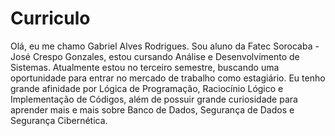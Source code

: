 # Curriculo

Olá, eu me chamo Gabriel Alves Rodrigues.
Sou aluno da Fatec Sorocaba - José Crespo Gonzales, estou cursando Análise e Desenvolvimento de Sistemas.
Atualmente estou no terceiro semestre, buscando uma oportunidade para entrar no mercado de trabalho como estagiário.
Eu tenho grande afinidade por Lógica de Programação, Raciocínio Lógico e Implementação de Códigos, além de possuir grande curiosidade para aprender mais e mais sobre Banco de Dados, Segurança de Dados e Segurança Cibernética.

